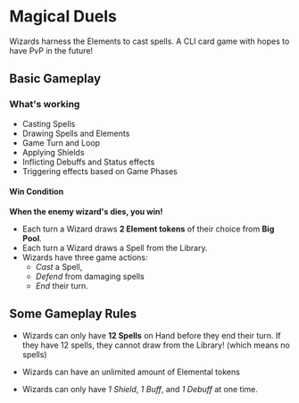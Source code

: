 # Magical Duels

Wizards harness the Elements to cast spells.
A CLI card game with hopes to have PvP in the future! 

## Basic Gameplay

### What's working

- Casting Spells
- Drawing Spells and Elements
- Game Turn and Loop
- Applying Shields
- Inflicting Debuffs and Status effects
- Triggering effects based on Game Phases

#### Win Condition
**When the enemy wizard's dies, you win!**

* Each turn a Wizard draws **2 Element tokens** of their choice from **Big Pool**.
* Each turn a Wizard draws a Spell from the Library.
* Wizards have three game actions: 
	- *Cast* a Spell, 
	- *Defend* from damaging spells
	- *End* their turn.


## Some Gameplay Rules

* Wizards can only have **12 Spells** on Hand before they end their turn. If they have 12 spells, they cannot draw from the Library! (which means no spells)

* Wizards can have an unlimited amount of Elemental tokens

* Wizards can only have *1 Shield*, *1 Buff*, and *1 Debuff* at one time. 


